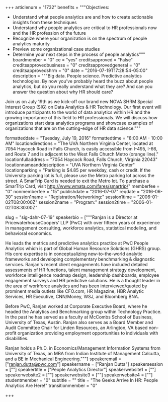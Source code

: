 +++
articlenum = "1732"
benefits = """Objectives:

  - Understand what people analytics are and how to create actionable insights from these techniques
  - Understand why people analytics are critical to HR professionals now and the HR profession of the future
  - Recognize where your organization is on the spectrum of people analytics maturity 
  - Preview some organizational case studies
  - Determine your next steps in the process of people analytics"""
boardmember = "0"
ce = "yes"
creditsapproved = "False"
creditsapprovedbusiness = "0"
creditsapprovedgeneral = "0"
creditsapprovedshrm = "0"
date = "2016-07-19T17:28:54-05:00"
description = """Big data. People science. Predictive analytics technologies. By now you’ve probably heard the buzz about people analytics, but do you really understand what they are? And can you answer the question about why HR should care?  

Join us on July 19th as we kick-off our brand new NOVA SHRM Special Interest Group (SIG) on Data Analytics & HR Technology. Our first event will introduce participants to the world of data analytics within HR and the growing importance of this field to HR professionals. We will discuss how organizations start data analytics programs and showcase examples of organizations that are on the cutting-edge of HR data science."""

formatteddate = "Tuesday, July 19, 2016"
formattedtime = "8:00 AM - 10:00 AM"
locationdirections = "The UVA Northern Virginia Center, located at 7054 Haycock Road in Falls Church, is easily accessible from I-495, I-66, and Route 7 and is adjacent to the West Falls Church Metro (orange line)."
locationfulladdress = "7054 Haycock Road, Falls Church, Virginia 22043"
locationnameanddescription = "UVA Northern Virginia Center"
locationparking = "Parking is $4.85 per weekday, cash or credit. If the University parking lot is full, please use the Metro parking lot across the street. A SmarTrip Card is needed to exit the Metro lot. To purchase a SmarTrip Card, visit http://www.wmata.com/fares/smartrip/"
memberfee = "0"
nonmemberfee = "15"
publishdate = "2016-07-07"
reqdate = "2016-06-30"
session1name = "Registration/Networking:"
session1time = "2006-01-02T08:00:00Z"
session2name = "Program:"
session2time = "2006-01-02T08:30:00Z"

slug = "sig-dahr-07-19"
speakerbio = ["""Ranjan is a Director at PricewaterhouseCoopers’ LLP (PwC) with over fifteen years of experience in management consulting, workforce analytics, statistical modeling, and behavioral economics. 

He leads the metrics and predictive analytics practice at PwC People Analytics which is part of Global Human Resource Solutions (GHRS) group. His core expertise is in conceptualizing new-to-the-world analytic frameworks and developing complementary benchmarking & diagnostic services. Ranjan's recent client engagements have included detailed assessments of HR functions, talent management strategy development, workforce intelligence roadmap design, leadership dashboards, employee engagement surveys and HR predictive solutions. He is a thought leader in the area of workforce analytics and has been interviewed/quoted by prominent media outlets like CFO.com, HR Magazine, HBR Analytic Services, HR Executive, CNN/Money, WSJ, and Bloomberg BNA.

Before PwC, Ranjan worked at Corporate Executive Board, where he headed the Analytics and Benchmarking group within Technology Practice. In the past he has served as a faculty at McCombs School of Business, University of Texas, Austin. Ranjan also serves as a Board Member and Audit Committee Chair for Linden Resources, an Arlington, VA based non-profit organization providing employment opportunities to individuals with disabilities.

Ranjan holds a Ph.D. in Economics/Management Information Systems from University of Texas, an MBA from Indian Institute of Management Calcutta, and a BE in Mechanical Engineering."""]
speakeremail = ["ranjan.dutta@pwc.com"]
speakername = ["Ranjan Dutta"]
speakersession = [""]
speakertitle = ["People Analytics Director"]
speakerwebsite1 = [""]
speakerwebsite2 = [""]
speakerwebsite3 = [""]
speakerwebsite4 = [""]
studentmember = "0"
subtitle = ""
title = "The Geeks Arrive In HR: People Analytics Are Here!"
transitionmember = "0"

+++

